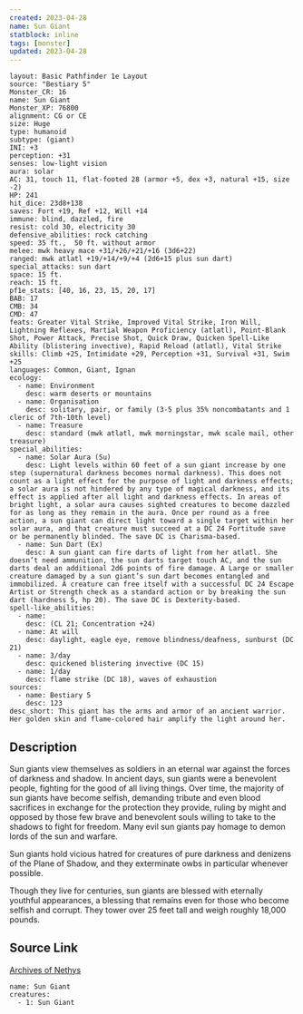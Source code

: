 ```yaml
---
created: 2023-04-28
name: Sun Giant
statblock: inline
tags: [monster]
updated: 2023-04-28
---
```

```statblock
layout: Basic Pathfinder 1e Layout
source: "Bestiary 5"
Monster_CR: 16
name: Sun Giant
Monster_XP: 76800
alignment: CG or CE
size: Huge
type: humanoid
subtype: (giant)
INI: +3
perception: +31
senses: low-light vision
aura: solar
AC: 31, touch 11, flat-footed 28 (armor +5, dex +3, natural +15, size -2)
HP: 241
hit_dice: 23d8+138
saves: Fort +19, Ref +12, Will +14
immune: blind, dazzled, fire
resist: cold 30, electricity 30
defensive_abilities: rock catching
speed: 35 ft.,  50 ft. without armor
melee: mwk heavy mace +31/+26/+21/+16 (3d6+22)
ranged: mwk atlatl +19/+14/+9/+4 (2d6+15 plus sun dart)
special_attacks: sun dart
space: 15 ft.
reach: 15 ft.
pf1e_stats: [40, 16, 23, 15, 20, 17]
BAB: 17
CMB: 34
CMD: 47
feats: Greater Vital Strike, Improved Vital Strike, Iron Will, Lightning Reflexes, Martial Weapon Proficiency (atlatl), Point-Blank Shot, Power Attack, Precise Shot, Quick Draw, Quicken Spell-Like Ability (blistering invective), Rapid Reload (atlatl), Vital Strike
skills: Climb +25, Intimidate +29, Perception +31, Survival +31, Swim +25
languages: Common, Giant, Ignan
ecology:
  - name: Environment
    desc: warm deserts or mountains
  - name: Organisation
    desc: solitary, pair, or family (3-5 plus 35% noncombatants and 1 cleric of 7th-10th level)
  - name: Treasure
    desc: standard (mwk atlatl, mwk morningstar, mwk scale mail, other treasure)
special_abilities:
  - name: Solar Aura (Su)
    desc: Light levels within 60 feet of a sun giant increase by one step (supernatural darkness becomes normal darkness). This does not count as a light effect for the purpose of light and darkness effects; a solar aura is not hindered by any type of magical darkness, and its effect is applied after all light and darkness effects. In areas of bright light, a solar aura causes sighted creatures to become dazzled for as long as they remain in the aura. Once per round as a free action, a sun giant can direct light toward a single target within her solar aura, and that creature must succeed at a DC 24 Fortitude save or be permanently blinded. The save DC is Charisma-based.
  - name: Sun Dart (Ex)
    desc: A sun giant can fire darts of light from her atlatl. She doesn’t need ammunition, the sun darts target touch AC, and the sun darts deal an additional 2d6 points of fire damage. A Large or smaller creature damaged by a sun giant’s sun dart becomes entangled and immobilized. A creature can free itself with a successful DC 24 Escape Artist or Strength check as a standard action or by breaking the sun dart (hardness 5, hp 20). The save DC is Dexterity-based.
spell-like_abilities:
  - name:
    desc: (CL 21; Concentration +24)
  - name: At will
    desc: daylight, eagle eye, remove blindness/deafness, sunburst (DC 21)
  - name: 3/day
    desc: quickened blistering invective (DC 15)
  - name: 1/day
    desc: flame strike (DC 18), waves of exhaustion
sources:
  - name: Bestiary 5
    desc: 123
desc_short: This giant has the arms and armor of an ancient warrior. Her golden skin and flame-colored hair amplify the light around her.
```
## Description
Sun giants view themselves as soldiers in an eternal war against the forces of darkness and shadow. In ancient days, sun giants were a benevolent people, fighting for the good of all living things. Over time, the majority of sun giants have become selfish, demanding tribute and even blood sacrifices in exchange for the protection they provide, ruling by might and opposed by those few brave and benevolent souls willing to take to the shadows to fight for freedom. Many evil sun giants pay homage to demon lords of the sun and warfare.

 Sun giants hold vicious hatred for creatures of pure darkness and denizens of the Plane of Shadow, and they exterminate owbs in particular whenever possible.

 Though they live for centuries, sun giants are blessed with eternally youthful appearances, a blessing that remains even for those who become selfish and corrupt. They tower over 25 feet tall and weigh roughly 18,000 pounds.
## Source Link
[Archives of Nethys](https://aonprd.com/MonsterDisplay.aspx?ItemName=Sun%20Giant)
```encounter-table
name: Sun Giant
creatures:
  - 1: Sun Giant
```
